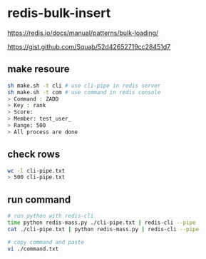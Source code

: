 # redis-bulk-insert

https://redis.io/docs/manual/patterns/bulk-loading/

https://gist.github.com/Squab/52d42652719cc28451d7

## make resoure

```sh
sh make.sh -t cli # use cli-pipe in redis server
sh make.sh -t com # use command in redis console
> Command : ZADD
> Key : rank
> Score:
> Member: test_user_
> Range: 500
> All process are done
```

## check rows

```sh
wc -l cli-pipe.txt
> 500 cli-pipe.txt
```

## run command

```sh
# run python with redis-cli
time python redis-mass.py ./cli-pipe.txt | redis-cli --pipe
cat ./cli-pipe.txt | python redis-mass.py | redis-cli --pipe

# copy command and paste
vi ./command.txt
```
